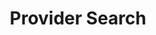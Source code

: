 ---
templateKey: 'generic-page'
slug: provider-search
title: Provider Search
indicatorColor: '#A55EEA'
iconName: 'user-md'
listDirection: row
banner: /files/provider-search.jpg
introduction:
    title: Please call us for our Provider Directory 1-877-388-5195
lists:
  - title: 'View our Searchable Directories'
    type: resource
    items: 
      - title: 'Our most up to date listings (includes Providers, Specialists, Pharmacy, Vision and Dental)'
        icon: check
      - title: 'Integra Harmony (HMO SNP) Directory'
        file: '/files/INT_MAPD_2020_proof__Integra_MAPD_Provider_Directory_September-v2.0.pdf'
  - title: 'View & Print our Directories'
    type: document
    items: 
      - title: 'Downloadable directory includes: Providers, Specialists, Pharmacy, Vision and Dental'
        icon: file-download
      - title: 'Integra Harmony (HMO SNP) Directory'
        file: '/files/INT_MAPD_2020_proof__Integra_MAPD_Provider_Directory_September-v2.0.pdf'
  - title: 'Call Member Services'
    items:
      - title: '1-877-388-5195\nTTY Users call 711'
        icon: 'phone'
  - title: 'Important Numbers to Remember'
    items:
      - title: 'Below are some useful phone numbers. Integra Managed Care uses these providers to administer our benefits.'
        icon: 'info-circle'
      - title: 'LogistiCare - Transportation Services\nCustomer Service 1-877-831-3146\n"Where’s My Ride" Line 1-877-831-3147\nTTY Service 1-866-288-3133'
        icon: 'phone'
      - title: 'Healthplex – Dental Services\n1-800-468-9868 TTY Users call 711'
        icon: 'phone'
      - title: 'Davis Vision – Vision Services\n1-800-999-5431 TTY Users call 711'
        icon: 'phone'
magnets: 
    - medicare-101
    - our-plans
    - about-us
    - contact-us
disclaimers:
    - Integra Managed Care is an HMO Plan with a Medicare Advantage contract and a contract with the New York State Medicaid program. Enrollment in Integra Managed Care depends on contract renewal. This information is not a complete description of benefits. Limitations, copayments, and restrictions may apply. Benefits, premiums and/or co-payments/co-insurance may change on January 1 of each year. You must continue to pay your Medicare Part B premium. Certain plans are available to anyone who has both Medicaid from New York State and Medicare. Integra Managed Care complies with applicable Federal civil rights laws and does not discriminate on the basis of race, color, national origin, age, disability, or sex.
    - Please contact our Member Services number at 1-877-388-5195 for additional information (TTY users should call 711). Hours are 8 am to 8 pm seven days a week from October 1 to March 31, and 8 am to 8 pm Monday through Friday from April 1 to September 30.
    - ATTENTION - If you speak Spanish, language assistance services, free of charge, are available to you. Call 1-877-388-5195 (TTY 711). ATENCIÓN - si habla español, tiene a su disposición servicios gratuitos de asistencia lingüística. Llame al 1- 877-388-5195 (TTY 711). Assistance services for other languages are also available free of charge at the number above. All plan materials and information are available upon request in a different language or alternate formats such as braille, large print and audio.
---
